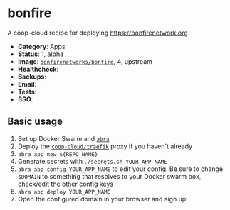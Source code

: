 # bonfire

A coop-cloud recipe for deploying https://bonfirenetwork.org

<!-- metadata -->
* **Category**: Apps
* **Status**: 1, alpha
* **Image**: [`bonfirenetworks/bonfire`](https://hub.docker.com/r/bonfirenetworks/bonfire/tags), 4, upstream
* **Healthcheck**:
* **Backups**:
* **Email**:
* **Tests**:
* **SSO**:
<!-- endmetadata -->

## Basic usage

1. Set up Docker Swarm and [`abra`]
2. Deploy the [`coop-cloud/traefik`] proxy if you haven't already
3. `abra app new ${REPO_NAME}` 
4. Generate secrets with `./secrets.sh YOUR_APP_NAME`
5. `abra app config YOUR_APP_NAME` to edit your config. Be sure to change `$DOMAIN` to something that resolves to your Docker swarm box, check/edit the other config keys
6. `abra app deploy YOUR_APP_NAME`
7. Open the configured domain in your browser and sign up! 


[`abra`]: https://git.coopcloud.tech/coop-cloud/abra
[`coop-cloud/traefik`]: https://git.coopcloud.tech/coop-cloud/traefik
